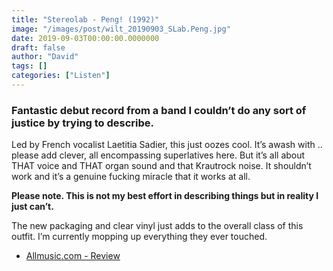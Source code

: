 ```yaml
---
title: "Stereolab - Peng! (1992)"
image: "/images/post/wilt_20190903_SLab.Peng.jpg"
date: 2019-09-03T00:00:00.0000000
draft: false
author: "David"
tags: []
categories: ["Listen"]
---
```

### Fantastic debut record from a band I couldn’t do any sort of justice by trying to describe.

 Led by French vocalist Laetitia Sadier, this just oozes cool. It’s awash with .. please add clever, all encompassing superlatives here.  But it’s all about THAT voice and THAT organ sound and that Krautrock noise.   It shouldn’t work and it’s a genuine fucking miracle that it works at all. 

**Please note. This is not my best effort in describing things but in reality I just can’t.**

 The new packaging and clear vinyl just adds to the overall class of this outfit. I’m currently mopping up everything they ever touched. 

-  [Allmusic.com - Review](https://www.allmusic.com/album/peng%21-mw0000177293)